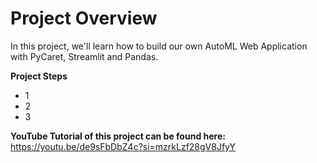 # Project Overview

In this project, we'll learn how to build our own AutoML Web Application with PyCaret, Streamlit and Pandas.

**Project Steps**

* 1
* 2
* 3


**YouTube Tutorial of this project can be found here:**
https://youtu.be/de9sFbDbZ4c?si=mzrkLzf28gV8JfyY
